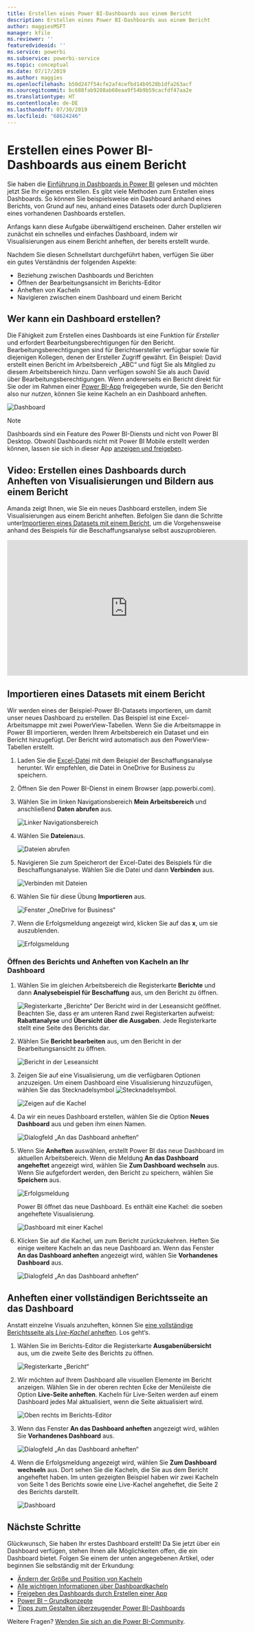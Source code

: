 ```yaml
---
title: Erstellen eines Power BI-Dashboards aus einem Bericht
description: Erstellen eines Power BI-Dashboards aus einem Bericht
author: maggiesMSFT
manager: kfile
ms.reviewer: ''
featuredvideoid: ''
ms.service: powerbi
ms.subservice: powerbi-service
ms.topic: conceptual
ms.date: 07/17/2019
ms.author: maggies
ms.openlocfilehash: b50d247f54cfe2af4cefbd14b9528b1dfa263acf
ms.sourcegitcommit: bc688fab9288ab68eaa9f54b9b59cacfdf47aa2e
ms.translationtype: HT
ms.contentlocale: de-DE
ms.lasthandoff: 07/30/2019
ms.locfileid: "68624246"
---
```

# <a name="create-a-power-bi-dashboard-from-a-report"></a>Erstellen eines Power BI-Dashboards aus einem Bericht
Sie haben die [Einführung in Dashboards in Power BI](service-dashboards.md) gelesen und möchten jetzt Sie Ihr eigenes erstellen. Es gibt viele Methoden zum Erstellen eines Dashboards. So können Sie beispielsweise ein Dashboard anhand eines Berichts, von Grund auf neu, anhand eines Datasets oder durch Duplizieren eines vorhandenen Dashboards erstellen.  

Anfangs kann diese Aufgabe überwältigend erscheinen. Daher erstellen wir zunächst ein schnelles und einfaches Dashboard, indem wir Visualisierungen aus einem Bericht anheften, der bereits erstellt wurde. 

Nachdem Sie diesen Schnellstart durchgeführt haben, verfügen Sie über ein gutes Verständnis der folgenden Aspekte:
- Beziehung zwischen Dashboards und Berichten
- Öffnen der Bearbeitungsansicht im Berichts-Editor
- Anheften von Kacheln 
- Navigieren zwischen einem Dashboard und einem Bericht 

## <a name="who-can-create-a-dashboard"></a>Wer kann ein Dashboard erstellen?
Die Fähigkeit zum Erstellen eines Dashboards ist eine Funktion für *Ersteller* und erfordert Bearbeitungsberechtigungen für den Bericht. Bearbeitungsberechtigungen sind für Berichtsersteller verfügbar sowie für diejenigen Kollegen, denen der Ersteller Zugriff gewährt. Ein Beispiel: David erstellt einen Bericht im Arbeitsbereich „ABC“ und fügt Sie als Mitglied zu diesem Arbeitsbereich hinzu. Dann verfügen sowohl Sie als auch David über Bearbeitungsberechtigungen. Wenn andererseits ein Bericht direkt für Sie oder im Rahmen einer [Power BI-App](service-create-distribute-apps.md) freigegeben wurde, Sie den Bericht also nur *nutzen*, können Sie keine Kacheln an ein Dashboard anheften.
 
![Dashboard](media/service-dashboard-create/power-bi-completed-dashboard-small.png)

> [!NOTE] 
> Dashboards sind ein Feature des Power BI-Diensts und nicht von Power BI Desktop. Obwohl Dashboards nicht mit Power BI Mobile erstellt werden können, lassen sie sich in dieser App [anzeigen und freigeben](consumer/mobile/mobile-apps-view-dashboard.md).
>
> 

## <a name="video-create-a-dashboard-by-pinning-visuals-and-images-from-a-report"></a>Video: Erstellen eines Dashboards durch Anheften von Visualisierungen und Bildern aus einem Bericht
Amanda zeigt Ihnen, wie Sie ein neues Dashboard erstellen, indem Sie Visualisierungen aus einem Bericht anheften. Befolgen Sie dann die Schritte unter[Importieren eines Datasets mit einem Bericht](#import-a-dataset-with-a-report), um die Vorgehensweise anhand des Beispiels für die Beschaffungsanalyse selbst auszuprobieren.
    

<iframe width="560" height="315" src="https://www.youtube.com/embed/lJKgWnvl6bQ" frameborder="0" allowfullscreen></iframe>

## <a name="import-a-dataset-with-a-report"></a>Importieren eines Datasets mit einem Bericht
Wir werden eines der Beispiel-Power BI-Datasets importieren, um damit unser neues Dashboard zu erstellen. Das Beispiel ist eine Excel-Arbeitsmappe mit zwei PowerView-Tabellen. Wenn Sie die Arbeitsmappe in Power BI importieren, werden Ihrem Arbeitsbereich ein Dataset und ein Bericht hinzugefügt. Der Bericht wird automatisch aus den PowerView-Tabellen erstellt.

1. Laden Sie die [Excel-Datei](http://go.microsoft.com/fwlink/?LinkId=529784) mit dem Beispiel der Beschaffungsanalyse herunter. Wir empfehlen, die Datei in OneDrive for Business zu speichern.
2. Öffnen Sie den Power BI-Dienst in einem Browser (app.powerbi.com).
3. Wählen Sie im linken Navigationsbereich **Mein Arbeitsbereich** und anschließend **Daten abrufen** aus.

    ![Linker Navigationsbereich](media/service-dashboard-create/power-bi-get-data3.png)
5. Wählen Sie **Dateien**aus.

   ![Dateien abrufen](media/service-dashboard-create/power-bi-select-files.png)
6. Navigieren Sie zum Speicherort der Excel-Datei des Beispiels für die Beschaffungsanalyse. Wählen Sie die Datei und dann **Verbinden** aus.

   ![Verbinden mit Dateien](media/service-dashboard-create/power-bi-connectnew.png)
7. Wählen Sie für diese Übung **Importieren** aus.

    ![Fenster „OneDrive for Business“](media/service-dashboard-create/power-bi-import.png)
8. Wenn die Erfolgsmeldung angezeigt wird, klicken Sie auf das **x**, um sie auszublenden.

   ![Erfolgsmeldung](media/service-dashboard-create/power-bi-view-datasetnew.png)

### <a name="open-the-report-and-pin-tiles-to-your-dashboard"></a>Öffnen des Berichts und Anheften von Kacheln an Ihr Dashboard
1. Wählen Sie im gleichen Arbeitsbereich die Registerkarte **Berichte** und dann **Analysebeispiel für Beschaffung** aus, um den Bericht zu öffnen.

    ![Registerkarte „Berichte“](media/service-dashboard-create/power-bi-reports.png) Der Bericht wird in der Leseansicht geöffnet. Beachten Sie, dass er am unteren Rand zwei Registerkarten aufweist: **Rabattanalyse** und **Übersicht über die Ausgaben**. Jede Registerkarte stellt eine Seite des Berichts dar.

2. Wählen Sie **Bericht bearbeiten** aus, um den Bericht in der Bearbeitungsansicht zu öffnen.

    ![Bericht in der Leseansicht](media/service-dashboard-create/power-bi-reading-view.png)
3. Zeigen Sie auf eine Visualisierung, um die verfügbaren Optionen anzuzeigen. Um einem Dashboard eine Visualisierung hinzuzufügen, wählen Sie das Stecknadelsymbol ![Stecknadelsymbol](media/service-dashboard-create/power-bi-pin-icon.png).

    ![Zeigen auf die Kachel](media/service-dashboard-create/power-bi-hover.png)
4. Da wir ein neues Dashboard erstellen, wählen Sie die Option **Neues Dashboard** aus und geben ihm einen Namen.

    ![Dialogfeld „An das Dashboard anheften“](media/service-dashboard-create/power-bi-pin-tile.png)
5. Wenn Sie **Anheften** auswählen, erstellt Power BI das neue Dashboard im aktuellen Arbeitsbereich. Wenn die Meldung **An das Dashboard angeheftet** angezeigt wird, wählen Sie **Zum Dashboard wechseln** aus. Wenn Sie aufgefordert werden, den Bericht zu speichern, wählen Sie **Speichern** aus.

    ![Erfolgsmeldung](media/service-dashboard-create/power-bi-pin-success.png)

    Power BI öffnet das neue Dashboard. Es enthält eine Kachel: die soeben angeheftete Visualisierung.

   ![Dashboard mit einer Kachel](media/service-dashboard-create/power-bi-pinned.png)
7. Klicken Sie auf die Kachel, um zum Bericht zurückzukehren. Heften Sie einige weitere Kacheln an das neue Dashboard an. Wenn das Fenster **An das Dashboard anheften** angezeigt wird, wählen Sie **Vorhandenes Dashboard** aus.  

   ![Dialogfeld „An das Dashboard anheften“](media/service-dashboard-create/power-bi-existing-dashboard.png)

## <a name="pin-an-entire-report-page-to-the-dashboard"></a>Anheften einer vollständigen Berichtsseite an das Dashboard
Anstatt einzelne Visuals anzuheften, können Sie [eine vollständige Berichtsseite als *Live-Kachel* anheften](service-dashboard-pin-live-tile-from-report.md). Los geht‘s.

1. Wählen Sie im Berichts-Editor die Registerkarte **Ausgabenübersicht** aus, um die zweite Seite des Berichts zu öffnen.

   ![Registerkarte „Bericht“](media/service-dashboard-create/power-bi-page-tab.png)

2. Wir möchten auf Ihrem Dashboard alle visuellen Elemente im Bericht anzeigen. Wählen Sie in der oberen rechten Ecke der Menüleiste die Option **Live-Seite anheften**. Kacheln für Live-Seiten werden auf einem Dashboard jedes Mal aktualisiert, wenn die Seite aktualisiert wird.

   ![Oben rechts im Berichts-Editor](media/service-dashboard-create/power-bi-pin-live.png)

3. Wenn das Fenster **An das Dashboard anheften** angezeigt wird, wählen Sie **Vorhandenes Dashboard** aus.

   ![Dialogfeld „An das Dashboard anheften“](media/service-dashboard-create/power-bi-pin-live2.png)

4. Wenn die Erfolgsmeldung angezeigt wird, wählen Sie **Zum Dashboard wechseln** aus. Dort sehen Sie die Kacheln, die Sie aus dem Bericht angeheftet haben. Im unten gezeigten Beispiel haben wir zwei Kacheln von Seite 1 des Berichts sowie eine Live-Kachel angeheftet, die Seite 2 des Berichts darstellt.

   ![Dashboard](media/service-dashboard-create/power-bi-dashboard.png)

## <a name="next-steps"></a>Nächste Schritte
Glückwunsch, Sie haben Ihr erstes Dashboard erstellt! Da Sie jetzt über ein Dashboard verfügen, stehen Ihnen alle Möglichkeiten offen, die ein Dashboard bietet. Folgen Sie einem der unten angegebenen Artikel, oder beginnen Sie selbständig mit der Erkundung: 

* [Ändern der Größe und Position von Kacheln](service-dashboard-edit-tile.md)
* [Alle wichtigen Informationen über Dashboardkacheln](service-dashboard-tiles.md)
* [Freigeben des Dashboards durch Erstellen einer App](service-create-workspaces.md)
* [Power BI – Grundkonzepte](service-basic-concepts.md)
* [Tipps zum Gestalten überzeugender Power BI-Dashboards](service-dashboards-design-tips.md)

Weitere Fragen? [Wenden Sie sich an die Power BI-Community](http://community.powerbi.com/).
